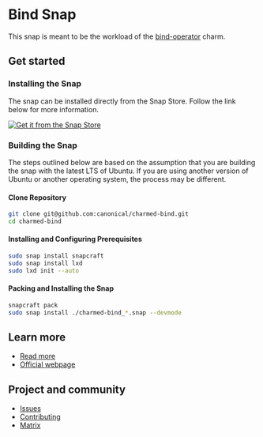 # Bind Snap

This snap is meant to be the workload of the [bind-operator](https://github.com/canonical/dns-charms/bind-operator) charm.  

## Get started

### Installing the Snap
The snap can be installed directly from the Snap Store. Follow the link below for more information.  

[![Get it from the Snap Store](https://snapcraft.io/static/images/badges/en/snap-store-black.svg)](https://snapcraft.io/charmed-bind)


### Building the Snap
The steps outlined below are based on the assumption that you are building the snap with the latest LTS of Ubuntu.  If you are using another version of Ubuntu or another operating system, the process may be different.

#### Clone Repository
```bash
git clone git@github.com:canonical/charmed-bind.git
cd charmed-bind
```
#### Installing and Configuring Prerequisites
```bash
sudo snap install snapcraft
sudo snap install lxd
sudo lxd init --auto
```
#### Packing and Installing the Snap
```bash
snapcraft pack
sudo snap install ./charmed-bind_*.snap --devmode
```

## Learn more
* [Read more](https://charmhub.io/bind/docs)
* [Official webpage](https://charmhub.io/bind)

## Project and community
* [Issues](https://github.com/canonical/dns-charms/issues)
* [Contributing](https://charmhub.io/bind/docs/how-to-contribute)
* [Matrix](https://chat.charmhub.io/charmhub/channels/charm-dev)
